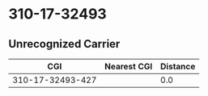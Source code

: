 # 310-17-32493
## Unrecognized Carrier


| CGI | Nearest CGI | Distance |
|-----|-------------|----------|
| 310-17-32493-427 |  | 0.0 |

